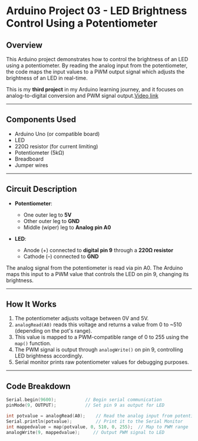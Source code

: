 # Arduino Project 03 - LED Brightness Control Using a Potentiometer

## Overview

This Arduino project demonstrates how to control the brightness of an LED using a potentiometer. By reading the analog input from the potentiometer, the code maps the input values to a PWM output signal which adjusts the brightness of an LED in real-time.

This is my **third project** in my Arduino learning journey, and it focuses on analog-to-digital conversion and PWM signal output.[Video link](https://drive.google.com/drive/folders/1ipZP2vB1RNWuVPTSW-4oNtbPT-bue5Md?usp=sharing)

---

## Components Used

- Arduino Uno (or compatible board)
- LED
- 220Ω resistor (for current limiting)
- Potentiometer (5kΩ)
- Breadboard
- Jumper wires

---

## Circuit Description

- **Potentiometer**:
  - One outer leg to **5V**
  - Other outer leg to **GND**
  - Middle (wiper) leg to **Analog pin A0**
  
- **LED**:
  - Anode (+) connected to **digital pin 9** through a **220Ω resistor**
  - Cathode (–) connected to **GND**

The analog signal from the potentiometer is read via pin A0. The Arduino maps this input to a PWM value that controls the LED on pin 9, changing its brightness.

---

## How It Works

1. The potentiometer adjusts voltage between 0V and 5V.
2. `analogRead(A0)` reads this voltage and returns a value from 0 to ~510 (depending on the pot's range).
3. This value is mapped to a PWM-compatible range of 0 to 255 using the `map()` function.
4. The PWM signal is output through `analogWrite()` on pin 9, controlling LED brightness accordingly.
5. Serial monitor prints raw potentiometer values for debugging purposes.

---

## Code Breakdown

```cpp
Serial.begin(9600);           // Begin serial communication
pinMode(9, OUTPUT);           // Set pin 9 as output for LED

int potvalue = analogRead(A0);    // Read the analog input from potentiometer
Serial.println(potvalue);         // Print it to the Serial Monitor
int mappedvalue = map(potvalue, 0, 510, 0, 255);  // Map to PWM range
analogWrite(9, mappedvalue);     // Output PWM signal to LED
